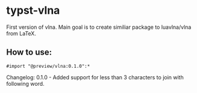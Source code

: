 # typst-vlna

First version of vlna. Main goal is to create similiar package to luavlna/vlna from LaTeX.

## How to use:
````typst
#import "@preview/vlna:0.1.0":*
````

Changelog: 0.1.0 - Added support for less than 3 characters to join with following word.
